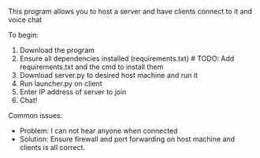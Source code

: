 This program allows you to host a server and have clients connect to it and voice chat

To begin:
1) Download the program
2) Ensure all dependencies installed (requirements.txt) # TODO: Add requirements.txt and the cmd to install them
3) Download server.py to desired host machine and run it
4) Run launcher.py on client
5) Enter IP address of server to join
6) Chat!

Common issues:
- Problem: I can not hear anyone when connected
- Solution: Ensure firewall and port forwarding on host machine and clients is all correct.
